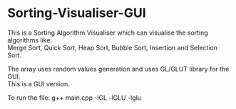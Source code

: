 # Sorting-Visualiser-GUI

This is a Sorting Algorithm Visualiser which can visualise the sorting algorithms like: <br>
Merge Sort, Quick Sort, Heap Sort, Bubble Sort, Insertion and Selection Sort. <br>

The array uses random values generation and uses GL/GLUT library for the GUI. <br>
This is a GUI version. <br>

To run the file: g++ main.cpp -lGL -lGLU -lglu
